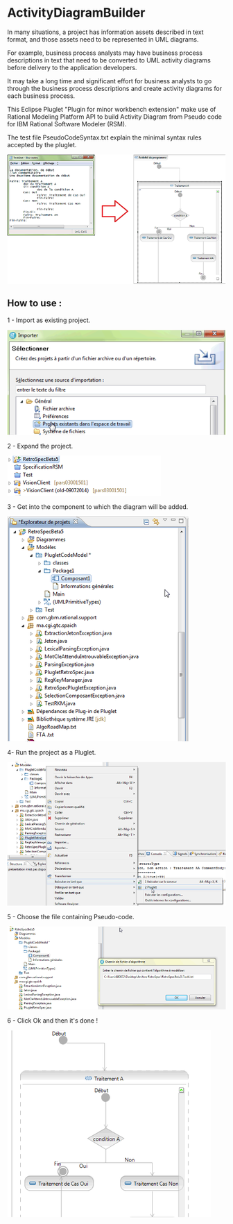 # ActivityDiagramBuilder

In many situations, a project has information assets described in text format, and those assets need to be represented in UML diagrams.

For example, business process analysts may have business process descriptions in text that need to be converted to UML activity diagrams before delivery to the application developers.

It may take a long time and significant effort for business analysts to go through the business process descriptions and create activity diagrams for each business process.

This Eclipse Pluglet "Plugin for minor workbench extension" make use of Rational Modeling Platform API to build Activity Diagram from Pseudo code for IBM Rational Software Modeler (RSM).

The test file PseudoCodeSyntax.txt explain the minimal syntax rules accepted by the pluglet. 

![Pseudo code to Activity diagram](/img/adb1.png?raw=true "Optional Title")

## How to use :

1 - Import as existing project.

![Pseudo code to Activity diagram](/img/adb2.png?raw=true "Optional Title")

2 - Expand the project.

![Pseudo code to Activity diagram](/img/adb3.png?raw=true "Optional Title")

3 - Get into the component to which the diagram will be added. 

![Pseudo code to Activity diagram](/img/adb4.png?raw=true "Optional Title")

4- Run the project as a Pluglet.

![Pseudo code to Activity diagram](/img/adb6.png?raw=true "Optional Title")

5 - Choose the file containing Pseudo-code.

![Pseudo code to Activity diagram](/img/adb7.png?raw=true "Optional Title")

6 - Click Ok and then it's done !

![Pseudo code to Activity diagram](/img/adb8.png?raw=true "Optional Title")


